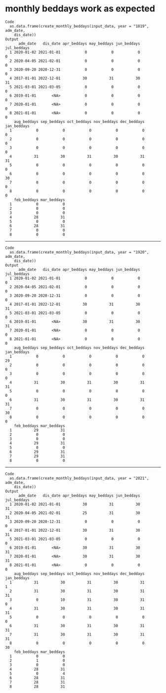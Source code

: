 # monthly beddays work as expected

    Code
      as.data.frame(create_monthly_beddays(input_data, year = "1819", adm_date,
        dis_date))
    Output
          adm_date   dis_date apr_beddays may_beddays jun_beddays jul_beddays
      1 2020-01-02 2021-01-01           0           0           0           0
      2 2020-04-05 2021-02-01           0           0           0           0
      3 2020-09-20 2020-12-31           0           0           0           0
      4 2017-01-01 2022-12-01          30          31          30          31
      5 2021-03-01 2021-03-05           0           0           0           0
      6 2019-01-01       <NA>           0           0           0           0
      7 2020-01-01       <NA>           0           0           0           0
      8 2021-01-01       <NA>           0           0           0           0
        aug_beddays sep_beddays oct_beddays nov_beddays dec_beddays jan_beddays
      1           0           0           0           0           0           0
      2           0           0           0           0           0           0
      3           0           0           0           0           0           0
      4          31          30          31          30          31          31
      5           0           0           0           0           0           0
      6           0           0           0           0           0          30
      7           0           0           0           0           0           0
      8           0           0           0           0           0           0
        feb_beddays mar_beddays
      1           0           0
      2           0           0
      3           0           0
      4          28          31
      5           0           0
      6          28          31
      7           0           0
      8           0           0

---

    Code
      as.data.frame(create_monthly_beddays(input_data, year = "1920", adm_date,
        dis_date))
    Output
          adm_date   dis_date apr_beddays may_beddays jun_beddays jul_beddays
      1 2020-01-02 2021-01-01           0           0           0           0
      2 2020-04-05 2021-02-01           0           0           0           0
      3 2020-09-20 2020-12-31           0           0           0           0
      4 2017-01-01 2022-12-01          30          31          30          31
      5 2021-03-01 2021-03-05           0           0           0           0
      6 2019-01-01       <NA>          30          31          30          31
      7 2020-01-01       <NA>           0           0           0           0
      8 2021-01-01       <NA>           0           0           0           0
        aug_beddays sep_beddays oct_beddays nov_beddays dec_beddays jan_beddays
      1           0           0           0           0           0          29
      2           0           0           0           0           0           0
      3           0           0           0           0           0           0
      4          31          30          31          30          31          31
      5           0           0           0           0           0           0
      6          31          30          31          30          31          31
      7           0           0           0           0           0          30
      8           0           0           0           0           0           0
        feb_beddays mar_beddays
      1          29          31
      2           0           0
      3           0           0
      4          29          31
      5           0           0
      6          29          31
      7          29          31
      8           0           0

---

    Code
      as.data.frame(create_monthly_beddays(input_data, year = "2021", adm_date,
        dis_date))
    Output
          adm_date   dis_date apr_beddays may_beddays jun_beddays jul_beddays
      1 2020-01-02 2021-01-01          30          31          30          31
      2 2020-04-05 2021-02-01          25          31          30          31
      3 2020-09-20 2020-12-31           0           0           0           0
      4 2017-01-01 2022-12-01          30          31          30          31
      5 2021-03-01 2021-03-05           0           0           0           0
      6 2019-01-01       <NA>          30          31          30          31
      7 2020-01-01       <NA>          30          31          30          31
      8 2021-01-01       <NA>           0           0           0           0
        aug_beddays sep_beddays oct_beddays nov_beddays dec_beddays jan_beddays
      1          31          30          31          30          31           1
      2          31          30          31          30          31          31
      3           0          10          31          30          31           0
      4          31          30          31          30          31          31
      5           0           0           0           0           0           0
      6          31          30          31          30          31          31
      7          31          30          31          30          31          31
      8           0           0           0           0           0          30
        feb_beddays mar_beddays
      1           0           0
      2           1           0
      3           0           0
      4          28          31
      5           0           4
      6          28          31
      7          28          31
      8          28          31

